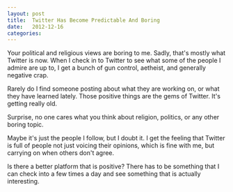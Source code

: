 ```yaml
---
layout: post
title:  Twitter Has Become Predictable And Boring
date:   2012-12-16
categories:
---
```


Your political and religious views are boring to me. Sadly, that's mostly what Twitter is now. When I check in to Twitter to see what some of the people I admire are up to, I get a bunch of gun control, aetheist, and generally negative crap.

Rarely do I find someone posting about what they are working on, or what they have learned lately. Those positive things are the gems of Twitter. It's getting really old. 

Surprise, no one cares what you think about religion, politics, or any other boring topic. 

Maybe it's just the people I follow, but I doubt it. I get the feeling that Twitter is full of people not just voicing their opinions, which is fine with me, but carrying on when others don't agree. 

Is there a better platform that is positive? There has to be something that I can check into a few times a day and see something that is actually interesting. 

